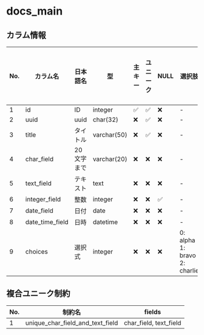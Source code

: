 # docs_main

## カラム情報

| No. | カラム名 | 日本語名 | 型 | 主キー | ユニーク | NULL | 選択肢 | リレーション | on_delete |
|---|---|---|---|---|---|---|---|---|---|
| 1 | id | ID | integer | ✅ | ✅ | ❌ | - | - | - |
| 2 | uuid | uuid | char(32) | ❌ | ✅ | ❌ | - | - | - |
| 3 | title | タイトル | varchar(50) | ❌ | ✅ | ❌ | - | - | - |
| 4 | char_field | 20文字まで | varchar(20) | ❌ | ❌ | ❌ | - | - | - |
| 5 | text_field | テキスト | text | ❌ | ❌ | ❌ | - | - | - |
| 6 | integer_field | 整数 | integer | ❌ | ❌ | ✅ | - | - | - |
| 7 | date_field | 日付 | date | ❌ | ❌ | ❌ | - | - | - |
| 8 | date_time_field | 日時 | datetime | ❌ | ❌ | ❌ | - | - | - |
| 9 | choices | 選択式 | integer | ❌ | ❌ | ❌ | 0: alpha<br>1: bravo<br>2: charlie | - | - |
## 複合ユニーク制約

| No. | 制約名 | fields |
|---|---|---|
| 1 | unique_char_field_and_text_field | char_field, text_field |
